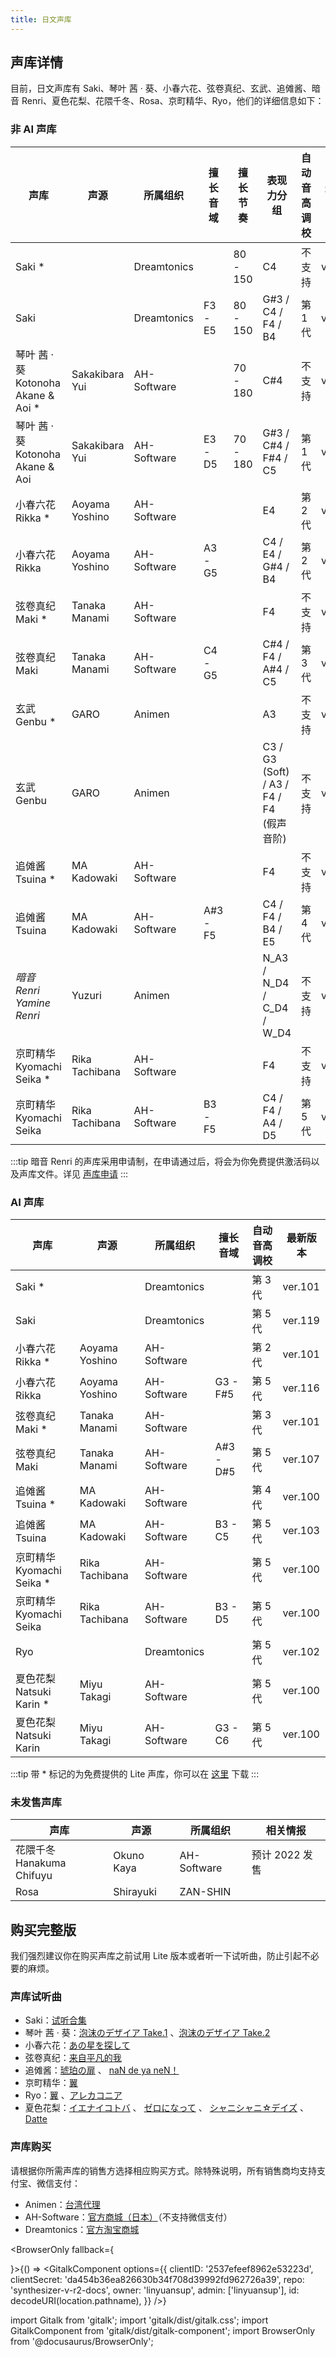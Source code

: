 ```yaml
---
title: 日文声库
---
```


## 声库详情

目前，日文声库有 Saki、琴叶 茜 · 葵、小春六花、弦卷真纪、玄武、追傩酱、暗音 Renri、夏色花梨、花隈千冬、Rosa、京町精华、Ryo，他们的详细信息如下：

### 非 AI 声库

| 声库 | 声源 | 所属组织 |  擅长音域 | 擅长节奏 | 表现力分组 | 自动音高调校 | 最新版本 |
| --- | --- | --- | --- | --- | --- | --- | --- |
| Saki * |  | Dreamtonics |  | 80 - 150 | C4 | 不支持 | ver.100 |
| Saki |  | Dreamtonics | F3 - E5 | 80 - 150 | G#3 / C4 / F4 / B4 | 第 1 代 | ver.100 |
| 琴叶 茜 · 葵 <br/> Kotonoha Akane & Aoi * | Sakakibara Yui | AH-Software |  | 70 - 180 | C#4 | 不支持 | ver.100 |
| 琴叶 茜 · 葵 <br/> Kotonoha Akane & Aoi | Sakakibara Yui | AH-Software | E3 - D5 | 70 - 180 | G#3 / C#4 / F#4 / C5 | 第 1 代 | ver.100 |
| 小春六花 <br/> Rikka * | Aoyama Yoshino | AH-Software |  |  | E4 | 第 2 代 | ver.100 |
| 小春六花 <br/> Rikka | Aoyama Yoshino | AH-Software | A3 - G5 |  | C4 / E4 / G#4 / B4 | 第 2 代 | ver.100 |
| 弦卷真纪 <br/> Maki * | Tanaka Manami | AH-Software |  |  | F4 | 不支持 | ver.100 |
| 弦卷真纪 <br/> Maki | Tanaka Manami | AH-Software | C4 - G5 |  | C#4 / F4 / A#4 / C5 | 第 3 代 | ver.100 |
| 玄武 <br/> Genbu * | GARO | Animen |  |  | A3 | 不支持 | ver.100 |
| 玄武 <br/> Genbu | GARO | Animen |  |  | C3 / G3 (Soft) / A3 / F4 / F4 (假声音阶) | 不支持 | ver.100 |
| 追傩酱 <br/> Tsuina * | MA Kadowaki | AH-Software |  |  | F4 | 不支持 | ver.100 |
| 追傩酱 <br/> Tsuina | MA Kadowaki | AH-Software | A#3 - F5 |  | C4 / F4 / B4 / E5 | 第 4 代 | ver.100 |
| *暗音 Renri <br/> Yamine Renri* | Yuzuri | Animen |  |  | N_A3 / N_D4 / C_D4 / W_D4 | 不支持 | ver.100 |
| 京町精华 <br/> Kyomachi Seika * | Rika Tachibana | AH-Software |  |  | F4 | 不支持 | ver.100 |
| 京町精华 <br/> Kyomachi Seika | Rika Tachibana | AH-Software | B3 - F5 |  | C4 / F4 / A4 / D5 | 第 5 代 | ver.100 |

:::tip
暗音 Renri 的声库采用申请制，在申请通过后，将会为你免费提供激活码以及声库文件。详见 [声库申请](https://forms.gle/BnZcj2CHNePEm6Hu6)
:::

### AI 声库

| 声库 | 声源 | 所属组织 | 擅长音域 | 自动音高调校 | 最新版本 |
| --- | --- | --- | --- | --- | --- |
| Saki * |  | Dreamtonics |  | 第 3 代 | ver.101 |
| Saki |  | Dreamtonics |  | 第 5 代 | ver.119 |
| 小春六花 <br/> Rikka * | Aoyama Yoshino | AH-Software |  | 第 2 代 | ver.101 |
| 小春六花 <br/> Rikka | Aoyama Yoshino | AH-Software | G3 - F#5 | 第 5 代 | ver.116 |
| 弦卷真纪 <br/> Maki * | Tanaka Manami | AH-Software |  | 第 3 代 | ver.101 |
| 弦卷真纪 <br/> Maki | Tanaka Manami | AH-Software | A#3 - D#5 | 第 5 代 | ver.107 |
| 追傩酱 <br/> Tsuina * | MA Kadowaki | AH-Software |  | 第 4 代 | ver.100 |
| 追傩酱 <br/> Tsuina | MA Kadowaki | AH-Software | B3 - C5 | 第 5 代 | ver.103 |
| 京町精华 <br/> Kyomachi Seika * | Rika Tachibana | AH-Software |  | 第 5 代 | ver.100 |
| 京町精华 <br/> Kyomachi Seika | Rika Tachibana | AH-Software | B3 - D5 | 第 5 代 | ver.100 |
| Ryo |  | Dreamtonics |  | 第 5 代 | ver.102 |
| 夏色花梨 <br/> Natsuki Karin * | Miyu Takagi | AH-Software | | 第 5 代 | ver.100 |
| 夏色花梨 <br/> Natsuki Karin | Miyu Takagi | AH-Software | G3 - C6 | 第 5 代 | ver.100 |

:::tip
带 * 标记的为免费提供的 Lite 声库，你可以在 [这里](../../download/voice.md) 下载
:::

### 未发售声库

| 声库 | 声源 | 所属组织 | 相关情报 |
| --- | --- | --- | --- |
| 花隈千冬 <br/> Hanakuma Chifuyu | Okuno Kaya | AH-Software | 预计 2022 发售 |
| Rosa | Shirayuki | ZAN-SHIN |  |

## 购买完整版

我们强烈建议你在购买声库之前试用 Lite 版本或者听一下试听曲，防止引起不必要的麻烦。

### 声库试听曲

 * Saki：[试听合集](https://www.bilibili.com/video/BV1Uf4y1e7AW)
 * 琴叶 茜 · 葵：[泡沫のデザイア Take.1](https://www.bilibili.com/video/BV1Fz411v7aa) 、[泡沫のデザイア Take.2](https://www.bilibili.com/video/BV1mK411n7vT)
 * 小春六花：[あの星を探して](https://www.bilibili.com/video/BV1DA411M7mk)
 * 弦卷真纪：[来自平凡的我](https://www.bilibili.com/video/BV1qh411h7SL)
 * 追傩酱：[琥珀の扉](https://www.bilibili.com/video/BV1s44y1e7N5) 、 [naN de ya neN！](https://www.bilibili.com/video/BV1s44y1e7N5)
 * 京町精华：[翼](https://www.bilibili.com/video/BV1Zr4y1U74M)
 * Ryo：[翼](https://www.bilibili.com/video/BV1RF411J7ho) 、[アレカコニア](https://www.bilibili.com/video/BV1Qu411q74h)
 * 夏色花梨：[イエナイコトバ](https://www.bilibili.com/video/BV1ET4y1e7P5) 、 [ゼロになって](https://www.bilibili.com/video/BV1MR4y1N7nU) 、 [シャニシャニ☆デイズ](https://www.bilibili.com/video/BV1qS4y1Y7Df) 、 [Datte](https://www.bilibili.com/video/BV1RB4y1m7e9)

### 声库购买

请根据你所需声库的销售方选择相应购买方式。除特殊说明，所有销售商均支持支付宝、微信支付：

  * Animen：[台湾代理](https://www.anicute.com/)
  * AH-Software：[官方商城（日本）](https://www.ah-soft.com/product/series.html#synth-v)（不支持微信支付）
  * Dreamtonics：[官方淘宝商城](https://dreamtonics-cn.taobao.com/)

<BrowserOnly fallback={<div></div>}>{() => <GitalkComponent options={{
    clientID: '2537efeef8962e53223d',
    clientSecret: 'da454b36ea826630b34f708d39992fd962726a39',
    repo: 'synthesizer-v-r2-docs',
    owner: 'linyuansup',
    admin: ['linyuansup'],
    id: decodeURI(location.pathname),
    }} />}
</BrowserOnly>

import Gitalk from 'gitalk';
import 'gitalk/dist/gitalk.css';
import GitalkComponent from 'gitalk/dist/gitalk-component';
import BrowserOnly from '@docusaurus/BrowserOnly';
